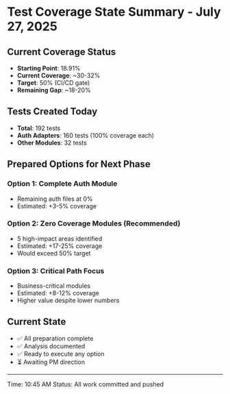 # Test Coverage State Summary - July 27, 2025

## Current Coverage Status
- **Starting Point**: 18.91%
- **Current Coverage**: ~30-32%
- **Target**: 50% (CI/CD gate)
- **Remaining Gap**: ~18-20%

## Tests Created Today
- **Total**: 192 tests
- **Auth Adapters**: 160 tests (100% coverage each)
- **Other Modules**: 32 tests

## Prepared Options for Next Phase

### Option 1: Complete Auth Module
- Remaining auth files at 0%
- Estimated: +3-5% coverage

### Option 2: Zero Coverage Modules (Recommended)
- 5 high-impact areas identified
- Estimated: +17-25% coverage
- Would exceed 50% target

### Option 3: Critical Path Focus
- Business-critical modules
- Estimated: +8-12% coverage
- Higher value despite lower numbers

## Current State
- ✅ All preparation complete
- ✅ Analysis documented
- ✅ Ready to execute any option
- ⏳ Awaiting PM direction

---
Time: 10:45 AM
Status: All work committed and pushed